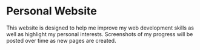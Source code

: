 # Personal Website
This website is designed to help me improve my web development skills as well as highlight my personal interests. Screenshots of my progress will be posted over time as new pages are created.
